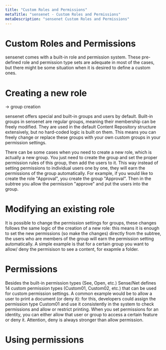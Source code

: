 ```yaml
---
title: "Custom Roles and Permissions"
metaTitle: "sensenet - Custom Roles and Permissions"
metaDescription: "sensenet Custom Roles and Permissions"
---
```


# Custom Roles and Permissions

sensenet comes with a built-in role and permission system. These pre-defined role and permission type sets are adequate in most of the cases, but there might be some situation when it is desired to define a custom ones.

# Creating a new role

-> group creation

sensenet offers special and built-in groups and users by default. Built-in groups in sensenet are regular groups, meaning their membership can be freely modified. They are used in the default Content Repository structure extensively, but no hard-coded logic is built on them. This means you can freely change or replace these groups with your own custom groups in your permission settings.

There can be some cases when you need to create a new role, which is actually a new group. You just need to create the group and set the proper permission rules of this group, then add the users to it. This way instead of setting permissions to individual users one by one, they will earn the permissions of the group automatically. For example, if you would like to create the role "Approval", you create the group "Approval". Then in the subtree you allow the permission "approve" and put the users into the group.


# Modifying an existing role

It is possible to change the permission settings for groups, these changes follows the same logic of the creation of a new role: this means it is enough to set the new permissions (so make the changes) directly from the subtree, the users who are members of the group will earn the permission setting automatically. A simple example is that for a certain group you want to allow/ deny the permisison to see a content, for exapmle a folder.

# Permissions

Besides the built-in permission types (See, Open, etc.) Sense/Net defines 14 custom permission types (Custom01, Custom02, etc.) that can be used for custom permission settings. A common example would be to allow a user to print a document (or deny it): for this, developers could assign the permission type Custom01 and use it consistently in the system to check permissions and allow or restrict printing.
When you set permissions for an identity, you can either allow that user or group to access a certain feature or deny it. Attention, deny is always stronger than allow permission.

# Using permissions
